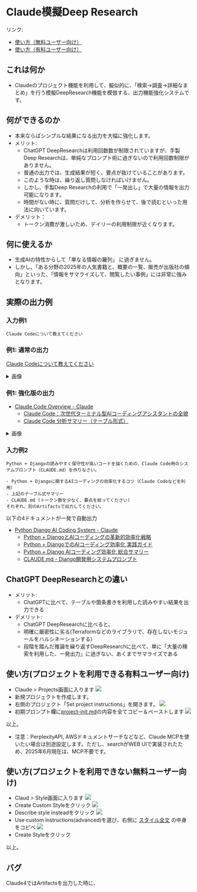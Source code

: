 # Claude模擬Deep Research

リンク:
- [使い方（無料ユーザー向け）](https://github.com/t-akira012/claude-37-sonnet-system-prompts/blob/main/9Layer/README.md#%E4%BD%BF%E3%81%84%E6%96%B9%E3%83%97%E3%83%AD%E3%82%B8%E3%82%A7%E3%82%AF%E3%83%88%E3%82%92%E5%88%A9%E7%94%A8%E3%81%A7%E3%81%8D%E3%82%8B%E6%9C%89%E6%96%99%E3%83%A6%E3%83%BC%E3%82%B6%E3%83%BC%E5%90%91%E3%81%91)
- [使い方（有料ユーザー向け）](https://github.com/t-akira012/claude-37-sonnet-system-prompts/blob/main/9Layer/README.md#%E4%BD%BF%E3%81%84%E6%96%B9%E3%83%97%E3%83%AD%E3%82%B8%E3%82%A7%E3%82%AF%E3%83%88%E3%82%92%E5%88%A9%E7%94%A8%E3%81%A7%E3%81%8D%E3%82%8B%E6%9C%89%E6%96%99%E3%83%A6%E3%83%BC%E3%82%B6%E3%83%BC%E5%90%91%E3%81%91)

## これは何か

- Claudeのプロジェクト機能を利用して、擬似的に、「検索→調査→詳細なまとめ」を行う模擬DeepResearch機能を模倣する、出力機能強化システムです。

## 何ができるのか

- 本来ならばシンプルな結果になる出力を大幅に強化します。
- メリット:
   - ChatGPT DeepResearchは利用回数数が制限されていますが、手製Deep Researchは、単純なプロンプト術に過ぎないので利用回数制限がありません。
   - 普通の出力では、生成結果が短く、要点が抜けていることがあります。
   - このような時は、繰り返し質問しなければいけません。
   - しかし、手製Deep Researchの利用で「一発出し」で大量の情報を出力可能になります。
   - 時間がない時に、質問だけして、分析を作らせて、後で読むといった用法に向いています。
- デメリット：
   - トークン消費が激しいため、デイリーの利用制限が近くなります。

## 何に使えるか

- 生成AIの特性からして「単なる情報の羅列」 に過ぎません。
- しかし、「ある分野の2025年の人気書籍と、概要の一覧、販売が出版社の傾向」といった、「情報をサマライズして、閲覧したい事例」には非常に強みとなります。

## 実際の出力例

### 入力例1
```
Claude Codeについて教えてください
```

### 例1: 通常の出力
[Claude Codeについて教えてください](https://claude.ai/share/206fe200-0b8d-47bc-8866-6b32b76e82d2)
<details>
<summary>画像</summary>
![](images/README.png)
</details>


### 例1: 強化版の出力
- [Claude Code Overview - Claude](https://claude.ai/chat/e2f1636a-83f1-4fdd-884c-63eadb9f1b20)
   - [Claude Code：次世代ターミナル型AIコーディングアシスタントの全貌](https://claude.ai/public/artifacts/e44817d0-5597-431c-9801-63defae05178)
   - [Claude Code 分析サマリー（テーブル形式）](https://claude.ai/public/artifacts/011b2625-b77b-431c-92e6-8da25ee0a5c0)
<details>
<summary>画像</summary>
![](images/README1.png)
![](images/README2.png)
</details>


### 入力例2

```
Python + Djangoの読みやすく保守性が高いコードを描くための、Claude Code用のシステムプロンプト（CLAUDE.md）を作りなさい。

- Python + Djangoに関するAIコーディングの効率化するコツ（Claude Codeなどを利用）
- 上記のテーブル式サマリー
- CLAUDE.md (トークン数を少なく、要点を絞ってください)
それぞれ、別のArtifactsで出力してください。
```

以下の4ドキュメントが一発で自動出力
- [Python Django AI Coding System - Claude](https://claude.ai/share/d304797e-b5e3-49c1-bd34-fd68f7f2c621)
   - [Python + DjangoとAIコーディングの革新的効率化戦略](https://claude.ai/public/artifacts/e0af94cb-9dbb-44d2-87c1-b51516f38668)
   - [Python + DjangoでのAIコーディング効率化 実践ガイド](https://claude.ai/public/artifacts/3779af6e-5aa2-4729-8533-88a3a8ab5ed9)
   - [Python + Django AIコーディング効率化 総合サマリー](https://claude.ai/public/artifacts/5a2c46e3-117e-4b22-9383-7558d62bb436)
   - [CLAUDE.md - Django開発用システムプロンプト](https://claude.ai/public/artifacts/996c1594-8ca2-40aa-8946-295763ef183d)

## ChatGPT DeepResearchとの違い

- メリット: 
   - ChatGPTに比べて、テーブルや箇条書きを利用した読みやすい結果を出力できる
- デメリット:
   - ChatGPT DeepResearchに比べると、
   - 明確に厳密性に劣る(Terraformなどのライブラリで、存在しないモジュールをハルシネーションする)
   - 段階を踏んだ推論を繰り返すDeepResearchに比べて、単に「大量の検索を利用した、一発出力」に過ぎない、あくまでサマライズである

## 使い方(プロジェクトを利用できる有料ユーザー向け)
* Claude > Projects画面に入ります
![](images/README3.png)
* 新規プロジェクトを作成します。
* 右側のプロジェクト「Set project instructions」を開きます。
![](images/README4.png)
* 初期プロンプト欄に[project-init.md](https://raw.githubusercontent.com/t-akira012/claude-37-sonnet-system-prompts/refs/heads/main/9Layer/project-init.md)の内容を全てコピー＆ペーストします
![](images/README5.png)

以上。
* 注意：PerplexityAPI, AWSドキュメントサーチなどなど、Claude MCPを使いたい場合は別途設定します。ただし、searchがWEB UIで実装されたため、2025年6月現在は、MCP不要です。

## 使い方(プロジェクトを利用できない無料ユーザー向け)
* Claud > Style画面に入ります
![](images/README7.png)
* Create Custom Styleをクリック
![](images/README8.png)
* Describe style insteadをクリック
![](images/README9.png)
* Use custom instructions(advanced)を選び、右側に [スタイル全文](https://raw.githubusercontent.com/t-akira012/claude-37-sonnet-system-prompts/refs/heads/main/9Layer/9Layer.old.md) の中身をコピペ
![](images/README10.png)
* Create Styleをクリック

以上。




## バグ

Claude4ではArtifactsを出力した時に、
